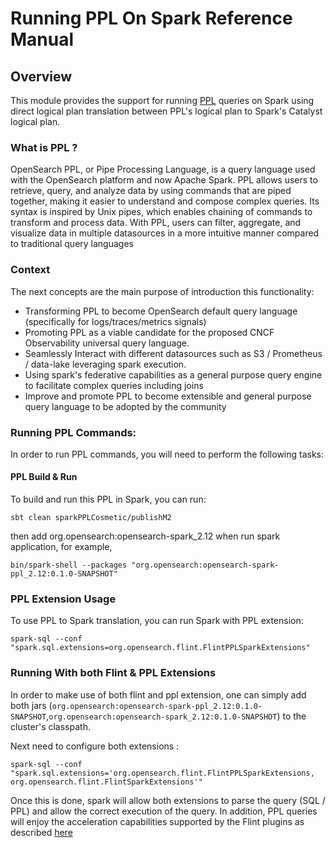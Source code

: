 # Running PPL On Spark Reference Manual

## Overview

This module provides the support for running [PPL](https://github.com/opensearch-project/piped-processing-language) queries on Spark using direct logical plan
translation between PPL's logical plan to Spark's Catalyst logical plan.

### What is PPL ?
OpenSearch PPL, or Pipe Processing Language, is a query language used with the OpenSearch platform and now Apache Spark.
PPL allows users to retrieve, query, and analyze data by using commands that are piped together, making it easier to understand and compose complex queries.
Its syntax is inspired by Unix pipes, which enables chaining of commands to transform and process data. 
With PPL, users can filter, aggregate, and visualize data in multiple datasources in a more intuitive manner compared to traditional query languages

### Context

The next concepts are the main purpose of introduction this functionality:
- Transforming PPL to become OpenSearch default query language (specifically for logs/traces/metrics signals)
- Promoting PPL as a viable candidate for the proposed  CNCF Observability universal query language.
- Seamlessly Interact with different datasources such as S3 / Prometheus / data-lake leveraging spark execution.
- Using spark's federative capabilities as a general purpose query engine to facilitate complex queries including joins 
- Improve and promote PPL to become extensible and general purpose query language to be adopted by the community


### Running PPL Commands:

In order to run PPL commands, you will need to perform the following tasks:

#### PPL Build & Run

To build and run this PPL in Spark, you can run:

```
sbt clean sparkPPLCosmetic/publishM2
```
then add org.opensearch:opensearch-spark_2.12 when run spark application, for example,
```
bin/spark-shell --packages "org.opensearch:opensearch-spark-ppl_2.12:0.1.0-SNAPSHOT"
```

### PPL Extension Usage

To use PPL to Spark translation, you can run Spark with PPL extension:

```
spark-sql --conf "spark.sql.extensions=org.opensearch.flint.FlintPPLSparkExtensions"
```

### Running With both Flint & PPL Extensions
In order to make use of both flint and ppl extension, one can simply add both jars (`org.opensearch:opensearch-spark-ppl_2.12:0.1.0-SNAPSHOT`,`org.opensearch:opensearch-spark_2.12:0.1.0-SNAPSHOT`) to the cluster's
classpath.

Next need to configure both extensions :
```
spark-sql --conf "spark.sql.extensions='org.opensearch.flint.FlintPPLSparkExtensions, org.opensearch.flint.FlintSparkExtensions'"
```

Once this is done, spark will allow both extensions to parse the query (SQL / PPL) and allow the correct execution of the query.
In addition, PPL queries will enjoy the acceleration capabilities supported by the Flint plugins as described [here](index.md)


